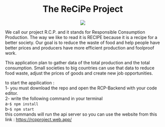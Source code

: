 <div align="center"><h1>The ReCiPe Project</h1></div>

<div align="center">
<img src="https://rcpproject.web.app/static/media/logo.ab200c05b9a36a4262f3.png">
 </div>
 

We call our project R.C.P. and it stands for Responsible Consumption Production. The way we like to read it is RECIPE because it is a recipe for a better society. Our goal is to reduce the waste of food and help people have better prices and producers have more efficient production and foolproof work.

This application plan to gather data of the total production and the total consumption. Small societies to big countries can use that data to reduce food waste, adjust the prices of goods and create new job opportunities.

to start the appilication : <br>1- you must download the repo and open the RCP-Backend with your code editor.<br>
                             2- write the following command in your terminal <br>
                               a-```$ npm install``` <br>
                               b-```$ npm start``` <br>
                            this commands will run the api server so you can use the website  from this link : https://rcpproject.web.app/ <br>


